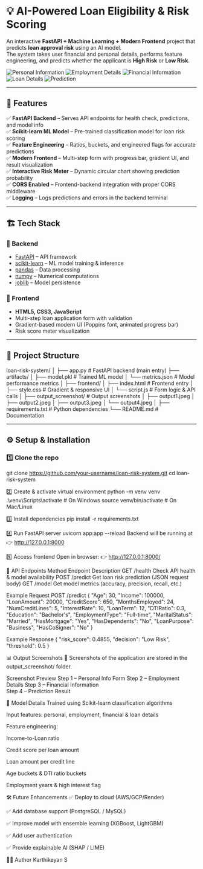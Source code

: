 # 💡 AI-Powered Loan Eligibility & Risk Scoring  

An interactive **FastAPI + Machine Learning + Modern Frontend** project that predicts **loan approval risk** using an AI model.  
The system takes user financial and personal details, performs feature engineering, and predicts whether the applicant is **High Risk** or **Low Risk**.  

![Personal Information](output_screenshot/output1.png)
![Employment Details](output_screenshot/output2.png)
![Financial Information](output_screenshot/output3.png)
![Loan Details](output_screenshot/output4.png)
![Prediction](output_screenshot/output5.png)


---

## 📌 Features  

✅ **FastAPI Backend** – Serves API endpoints for health check, predictions, and model info  
✅ **Scikit-learn ML Model** – Pre-trained classification model for loan risk scoring  
✅ **Feature Engineering** – Ratios, buckets, and engineered flags for accurate predictions  
✅ **Modern Frontend** – Multi-step form with progress bar, gradient UI, and result visualization  
✅ **Interactive Risk Meter** – Dynamic circular chart showing prediction probability  
✅ **CORS Enabled** – Frontend-backend integration with proper CORS middleware  
✅ **Logging** – Logs predictions and errors in the backend terminal  

---

## 🏗️ Tech Stack  

### 🔹 Backend  
- [FastAPI](https://fastapi.tiangolo.com/) – API framework  
- [scikit-learn](https://scikit-learn.org/) – ML model training & inference  
- [pandas](https://pandas.pydata.org/) – Data processing  
- [numpy](https://numpy.org/) – Numerical computations  
- [joblib](https://joblib.readthedocs.io/) – Model persistence  

### 🔹 Frontend  
- **HTML5, CSS3, JavaScript**  
- Multi-step loan application form with validation  
- Gradient-based modern UI (Poppins font, animated progress bar)  
- Risk score meter visualization  

---

## 📂 Project Structure  

loan-risk-system/
│
├── app.py # FastAPI backend (main entry)
├── artifacts/
│ ├── model.pkl # Trained ML model
│ └── metrics.json # Model performance metrics
│
├── frontend/
│ ├── index.html # Frontend entry
│ ├── style.css # Gradient & responsive UI
│ └── script.js # Form logic & API calls
│
├── output_screenshot/ # Output screenshots
│ ├── output1.jpeg
│ ├── output2.jpeg
│ ├── output3.jpeg
│ └── output4.jpeg
│
├── requirements.txt # Python dependencies
└── README.md # Documentation

---

## ⚙️ Setup & Installation  

### 1️⃣ Clone the repo  
git clone https://github.com/your-username/loan-risk-system.git
cd loan-risk-system

2️⃣ Create & activate virtual environment
python -m venv venv
.\venv\Scripts\activate   # On Windows
source venv/bin/activate # On Mac/Linux

3️⃣ Install dependencies
pip install -r requirements.txt

4️⃣ Run FastAPI server
uvicorn app:app --reload
Backend will be running at 👉 http://127.0.0.1:8000

5️⃣ Access frontend
Open in browser:
👉 http://127.0.0.1:8000/

🚀 API Endpoints
Method	Endpoint	Description
GET	/health	Check API health & model availability
POST	/predict	Get loan risk prediction (JSON request body)
GET	/model	Get model metrics (accuracy, precision, recall, etc.)

Example Request
POST /predict
{
  "Age": 30,
  "Income": 100000,
  "LoanAmount": 20000,
  "CreditScore": 650,
  "MonthsEmployed": 24,
  "NumCreditLines": 5,
  "InterestRate": 10,
  "LoanTerm": 12,
  "DTIRatio": 0.3,
  "Education": "Bachelor's",
  "EmploymentType": "Full-time",
  "MaritalStatus": "Married",
  "HasMortgage": "Yes",
  "HasDependents": "No",
  "LoanPurpose": "Business",
  "HasCoSigner": "No"
}

Example Response
{
  "risk_score": 0.4855,
  "decision": "Low Risk",
  "threshold": 0.5
}

📊 Output Screenshots
📌 Screenshots of the application are stored in the output_screenshot/ folder.

Screenshot	Preview
Step 1 – Personal Info Form	
Step 2 – Employment Details	
Step 3 – Financial Information	
Step 4 – Prediction Result	

🧠 Model Details
Trained using Scikit-learn classification algorithms

Input features: personal, employment, financial & loan details

Feature engineering:

Income-to-Loan ratio

Credit score per loan amount

Loan amount per credit line

Age buckets & DTI ratio buckets

Employment years & high interest flag

🛠️ Future Enhancements
✅ Deploy to cloud (AWS/GCP/Render)

✅ Add database support (PostgreSQL / MySQL)

✅ Improve model with ensemble learning (XGBoost, LightGBM)

✅ Add user authentication

✅ Provide explainable AI (SHAP / LIME)

👨‍💻 Author
Karthikeyan S
